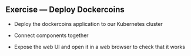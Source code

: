 ## Exercise — Deploy Dockercoins

- Deploy the dockercoins application to our Kubernetes cluster

- Connect components together

- Expose the web UI and open it in a web browser to check that it works
